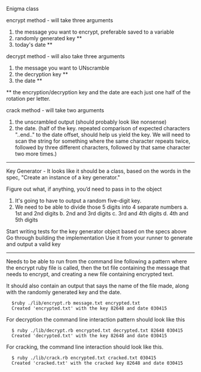 Enigma class

encrypt method - will take three arguments
  1. the message you want to encrypt, preferable saved to a variable
  2. randomly generated key **
  3. today's date **

decrypt method - will also take three arguments
  1. the message you want to UNscramble
  2. the decryption key **
  3. the date **

  ** the encryption/decryption key and the date are each just one half of the
  rotation per letter.

crack method - will take two arguments
  1. the unscrambled output (should probably look like nonsense)
  2. the date. (half of the key. repeated comparison of expected characters
    "..end.." to the date offset, should help us yield the key. We will need to
    scan the string for something where the same character repeats twice,
    followed by three different characters, followed by that same character two
    more times.)

**********  
Key Generator - It looks like it should be a class, based on the words in the
spec, "Create an instance of a key generator."

Figure out what, if anything, you’d need to pass in to the object

  1. It's going to have to output a random five-digit key.
  2. We need to be able to divide those 5 digits into 4 separate numbers
    a. 1st and 2nd digits
    b. 2nd and 3rd digits
    c. 3rd and 4th digits
    d. 4th and 5th digits

Start writing tests for the key generator object based on the specs above
Go through building the implementation
Use it from your runner to generate and output a valid key

**********


Needs to be able to run from the command line following a pattern where the
encrypt ruby file is called, then the txt file containing the message that needs
to encrypt, and creating a new file containing encrypted text.

It should also contain an output that says the name of the file made, along with
the randomly generated key and the date.

      $ruby ./lib/encrypt.rb message.txt encrypted.txt
      Created 'encrypted.txt' with the key 82648 and date 030415

For decryption the command line interaction pattern should look like this

      $ ruby ./lib/decrypt.rb encrypted.txt decrypted.txt 82648 030415
      Created 'decrypted.txt' with the key 82648 and date 030415

For cracking, the command line interaction should look like this.

      $ ruby ./lib/crack.rb encrypted.txt cracked.txt 030415
      Created 'cracked.txt' with the cracked key 82648 and date 030415
